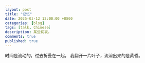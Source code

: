 ```yaml
---
layout: post
title: "记忆"
date: 2025-03-12 12:00:00 +0800
categories: [blog]
tags: [talk, Chinese]
description: 某些初衷。
comments: true
published: true
---
```


时间是流动的，过去折叠在一起。
我翻开一片叶子，流淌出来的是黄昏。
